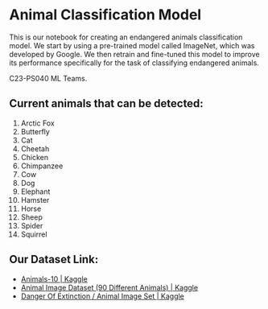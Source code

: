# Animal Classification Model

This is our notebook for creating an endangered animals classification model. We start by using a pre-trained model called ImageNet, which was developed by Google. We then retrain and fine-tuned this model to improve its performance specifically for the task of classifying endangered animals.

C23-PS040 ML Teams.

## Current animals that can be detected:
1. Arctic Fox
2. Butterfly
3. Cat
4. Cheetah
5. Chicken
6. Chimpanzee
7. Cow
8. Dog
9. Elephant
10. Hamster
11. Horse
12. Sheep
13. Spider
14. Squirrel

## Our Dataset Link:
- [Animals-10 | Kaggle ](https://www.kaggle.com/datasets/alessiocorrado99/animals10)
- [Animal Image Dataset (90 Different Animals) | Kaggle](https://www.kaggle.com/datasets/iamsouravbanerjee/animal-image-dataset-90-different-animals)
- [Danger Of Extinction / Animal Image Set | Kaggle](https://www.kaggle.com/datasets/brsdincer/danger-of-extinction-animal-image-set)

